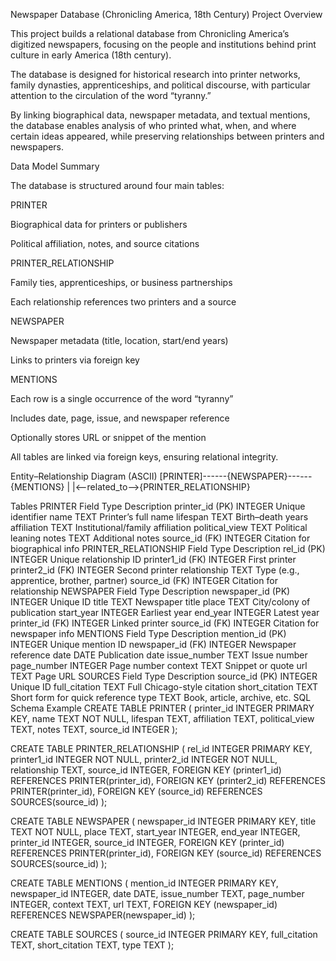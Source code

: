Newspaper Database (Chronicling America, 18th Century)
Project Overview

This project builds a relational database from Chronicling America’s digitized newspapers, focusing on the people and institutions behind print culture in early America (18th century).

The database is designed for historical research into printer networks, family dynasties, apprenticeships, and political discourse, with particular attention to the circulation of the word “tyranny.”

By linking biographical data, newspaper metadata, and textual mentions, the database enables analysis of who printed what, when, and where certain ideas appeared, while preserving relationships between printers and newspapers.

Data Model Summary

The database is structured around four main tables:

PRINTER

Biographical data for printers or publishers

Political affiliation, notes, and source citations

PRINTER_RELATIONSHIP

Family ties, apprenticeships, or business partnerships

Each relationship references two printers and a source

NEWSPAPER

Newspaper metadata (title, location, start/end years)

Links to printers via foreign key

MENTIONS

Each row is a single occurrence of the word “tyranny”

Includes date, page, issue, and newspaper reference

Optionally stores URL or snippet of the mention

All tables are linked via foreign keys, ensuring relational integrity.

Entity–Relationship Diagram (ASCII)
[PRINTER]---<publishes>---{NEWSPAPER}---<contains>---{MENTIONS}
   |
   |<--related_to-->{PRINTER_RELATIONSHIP}

Tables
PRINTER
Field	Type	Description
printer_id (PK)	INTEGER	Unique identifier
name	TEXT	Printer’s full name
lifespan	TEXT	Birth–death years
affiliation	TEXT	Institutional/family affiliation
political_view	TEXT	Political leaning
notes	TEXT	Additional notes
source_id (FK)	INTEGER	Citation for biographical info
PRINTER_RELATIONSHIP
Field	Type	Description
rel_id (PK)	INTEGER	Unique relationship ID
printer1_id (FK)	INTEGER	First printer
printer2_id (FK)	INTEGER	Second printer
relationship	TEXT	Type (e.g., apprentice, brother, partner)
source_id (FK)	INTEGER	Citation for relationship
NEWSPAPER
Field	Type	Description
newspaper_id (PK)	INTEGER	Unique ID
title	TEXT	Newspaper title
place	TEXT	City/colony of publication
start_year	INTEGER	Earliest year
end_year	INTEGER	Latest year
printer_id (FK)	INTEGER	Linked printer
source_id (FK)	INTEGER	Citation for newspaper info
MENTIONS
Field	Type	Description
mention_id (PK)	INTEGER	Unique mention ID
newspaper_id (FK)	INTEGER	Newspaper reference
date	DATE	Publication date
issue_number	TEXT	Issue number
page_number	INTEGER	Page number
context	TEXT	Snippet or quote
url	TEXT	Page URL
SOURCES
Field	Type	Description
source_id (PK)	INTEGER	Unique ID
full_citation	TEXT	Full Chicago-style citation
short_citation	TEXT	Short form for quick reference
type	TEXT	Book, article, archive, etc.
SQL Schema Example
CREATE TABLE PRINTER (
    printer_id INTEGER PRIMARY KEY,
    name TEXT NOT NULL,
    lifespan TEXT,
    affiliation TEXT,
    political_view TEXT,
    notes TEXT,
    source_id INTEGER
);

CREATE TABLE PRINTER_RELATIONSHIP (
    rel_id INTEGER PRIMARY KEY,
    printer1_id INTEGER NOT NULL,
    printer2_id INTEGER NOT NULL,
    relationship TEXT,
    source_id INTEGER,
    FOREIGN KEY (printer1_id) REFERENCES PRINTER(printer_id),
    FOREIGN KEY (printer2_id) REFERENCES PRINTER(printer_id),
    FOREIGN KEY (source_id) REFERENCES SOURCES(source_id)
);

CREATE TABLE NEWSPAPER (
    newspaper_id INTEGER PRIMARY KEY,
    title TEXT NOT NULL,
    place TEXT,
    start_year INTEGER,
    end_year INTEGER,
    printer_id INTEGER,
    source_id INTEGER,
    FOREIGN KEY (printer_id) REFERENCES PRINTER(printer_id),
    FOREIGN KEY (source_id) REFERENCES SOURCES(source_id)
);

CREATE TABLE MENTIONS (
    mention_id INTEGER PRIMARY KEY,
    newspaper_id INTEGER,
    date DATE,
    issue_number TEXT,
    page_number INTEGER,
    context TEXT,
    url TEXT,
    FOREIGN KEY (newspaper_id) REFERENCES NEWSPAPER(newspaper_id)
);

CREATE TABLE SOURCES (
    source_id INTEGER PRIMARY KEY,
    full_citation TEXT,
    short_citation TEXT,
    type TEXT
);



